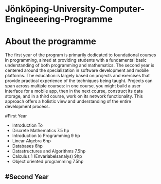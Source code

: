 # Jönköping-University-Computer-Engineeering-Programme

# About the programme
The first year of the program is primarily dedicated to foundational courses in programming, aimed at providing students with a fundamental basic understanding of both programming and mathematics. The second year is centered around the specialization in software development and mobile platforms.
The education is largely based on projects and exercises that provide practical experience of the techniques being taught. Projects can span across multiple courses: in one course, you might build a user interface for a mobile app, then in the next course, construct its data storage, and in a third course, work on its network functionality. This approach offers a holistic view and understanding of the entire development process.

#First Year 
- Introduction To
- Discrete Mathematics 7.5 hp
- Introduction to Programming 9 hp
- Linear Algebra 6hp
- Databases 6hp
- Datastructures and Algorithms 7.5hp
- Calculus 1 (Envariabelsanalys) 9hp
- Object oriented programming 7.5hp 

#Second Year 
-
